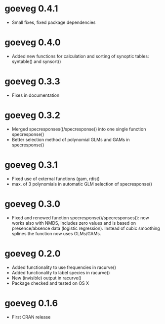 # goeveg 0.4.1
- Small fixes, fixed package dependencies

# goeveg 0.4.0
- Added new functions for calculation and sorting of synoptic tables: syntable() and synsort()

# goeveg 0.3.3
- Fixes in documentation

# goeveg 0.3.2
- Merged specresponses()/specresponse() into one single function specresponse()
- Better selection method of polynomial GLMs and GAMs in specresponse()

# goeveg 0.3.1

- Fixed use of external functions (gam, rdist)
- max. of 3 polynomials in automatic GLM selection of specresponse()

# goeveg 0.3.0

- Fixed and renewed function specresponse()/specresponses(): now works also with NMDS, includes zero values and is based on presence/absence data (logistic regression). Instead of cubic smoothing splines the function now uses GLMs/GAMs.

# goeveg 0.2.0

- Added functionality to use frequencies in racurve()
- Added functionality to label species in racurve()
- New (invisible) output in racurve()
- Package checked and tested on OS X

# goeveg 0.1.6

- First CRAN release
